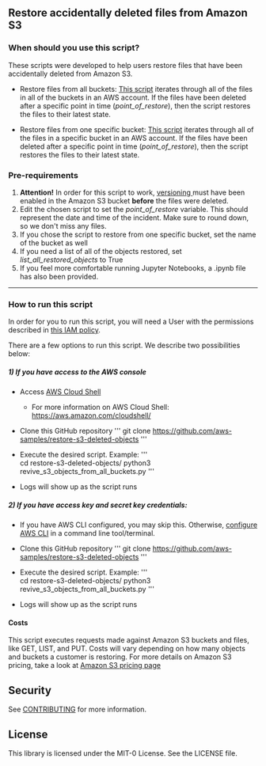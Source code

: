 ## Restore accidentally deleted files from Amazon S3

### When should you use this script?

These scripts were developed to help users restore files that have been accidentally deleted from Amazon S3. 

- Restore files from all buckets:
[This script](https://github.com/aws-samples/restore-s3-deleted-objects/blob/main/revive_s3_objects_from_all_buckets.py) iterates through all of the files in all of the buckets in an AWS account. If the files have been deleted after a specific point in time (*point_of_restore*), then the script restores the files to their latest state.

- Restore files from one specific bucket:
[This script](https://github.com/aws-samples/restore-s3-deleted-objects/blob/main/revive_s3_objects_from_1_bucket.py) iterates through all of the files in a specific bucket in an AWS account. If the files have been deleted after a specific point in time (*point_of_restore*), then the script restores the files to their latest state.

### Pre-requirements
1) **Attention!** In order for this script to work, [versioning ](https://docs.aws.amazon.com/AmazonS3/latest/userguide/Versioning.html) must have been enabled in the Amazon S3 bucket **before** the files were deleted.
1) Edit the chosen script to set the *point_of_restore* variable. This should represent the date and time of the incident. Make sure to round down, so we don't miss any files.
1) If you chose the script to restore from one specific bucket, set the name of the bucket as well
1) If you need a list of all of the objects restored, set *list_all_restored_objects* to True
1) If you feel more comfortable running Jupyter Notebooks, a .ipynb file has also been provided.

---
### How to run this script
In order for you to run this script, you will need a User with the permissions described in [this IAM policy](https://github.com/aws-samples/restore-s3-deleted-objects/blob/main/policy-s3-restore-deleted-objects.json).

There are a few options to run this script. We describe two possibilities below:

##### 1) If you have access to the AWS console
- Access [AWS Cloud Shell](https://console.aws.amazon.com/cloudshell/home)
    - For more information on AWS Cloud Shell: https://aws.amazon.com/cloudshell/
- Clone this GitHub repository
'''
git clone https://github.com/aws-samples/restore-s3-deleted-objects
'''

- Execute the desired script. Example:
'''   
cd restore-s3-deleted-objects/
python3 revive_s3_objects_from_all_buckets.py 
'''
- Logs will show up as the script runs

##### 2) If you have access key and secret key credentials:
- If you have AWS CLI configured, you may skip this. Otherwise, [configure AWS CLI](https://docs.aws.amazon.com/cli/latest/userguide/cli-chap-configure.html) in a command line tool/terminal. 
- Clone this GitHub repository
'''
git clone https://github.com/aws-samples/restore-s3-deleted-objects
'''

- Execute the desired script. Example:
'''   
cd restore-s3-deleted-objects/
python3 revive_s3_objects_from_all_buckets.py 
'''
- Logs will show up as the script runs

#### Costs
This script executes requests made against Amazon S3 buckets and files, like GET, LIST, and PUT. Costs will vary depending on how many objects and buckets a customer is restoring. For more details on Amazon S3 pricing, take a look at [Amazon S3 pricing page](https://aws.amazon.com/s3/pricing/)

## Security

See [CONTRIBUTING](CONTRIBUTING.md#security-issue-notifications) for more information.

## License

This library is licensed under the MIT-0 License. See the LICENSE file.

